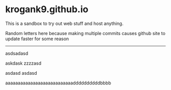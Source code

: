 # krogank9.github.io
This is a sandbox to try out web stuff and host anything.

Random letters here because making multiple commits causes github site to update faster for some reason

----------

asdsadasd

askdask
zzzzasd





asdasd
asdasd


aaaaaaaaaaaaaaaaaaaaaaaaaaaddddddddddbbbb

